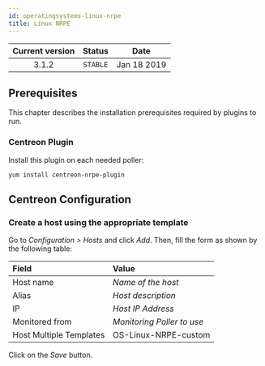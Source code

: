 ```yaml
---
id: operatingsystems-linux-nrpe
title: Linux NRPE
---
```


| Current version | Status | Date |
| :-: | :-: | :-: |
| 3.1.2 | `STABLE` | Jan 18 2019 |

## Prerequisites

This chapter describes the installation prerequisites required by plugins to run.

### Centreon Plugin

Install this plugin on each needed poller:

``` shell
yum install centreon-nrpe-plugin
```

## Centreon Configuration

### Create a host using the appropriate template

Go to *Configuration \> Hosts* and click *Add*. Then, fill the form as shown by the following table:

| Field                   | Value                      |
| :---------------------- | :------------------------- |
| Host name               | *Name of the host*         |
| Alias                   | *Host description*         |
| IP                      | *Host IP Address*          |
| Monitored from          | *Monitoring Poller to use* |
| Host Multiple Templates | OS-Linux-NRPE-custom       |

Click on the *Save* button.

